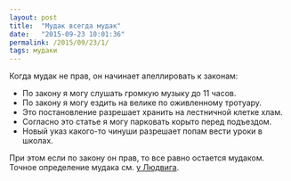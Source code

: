 ```yaml
---
layout: post
title:  "Мудак всегда мудак"
date:   "2015-09-23 10:01:36"
permalink: /2015/09/23/1/
tags: мудаки
---
```


Когда мудак не прав, он начинает апеллировать к законам:

- По закону я могу слушать громкую музыку до 11 часов.
- По закону я могу ездить на велике по оживленному тротуару.
- Это постановление разрешает хранить на лестничной клетке хлам.
- Согласно это статье я могу парковать корыто перед подъездом.
- Новый указ какого-то чинуши разрешает попам вести уроки в школах.

При этом если по закону он прав, то все равно остается мудаком. Точное
определение мудака см. [у Людвига](http://grosslarnakh.livejournal.com/79586.html).
